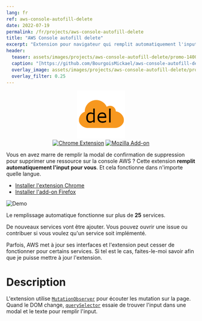 ```yaml
---
lang: fr
ref: aws-console-autofill-delete
date: 2022-07-19
permalink: /fr/projects/aws-console-autofill-delete
title: "AWS Console autofill delete"
excerpt: "Extension pour navigateur qui remplit automatiquement l'input de confirmation de suppression"
header:
  teaser: assets/images/projects/aws-console-autofill-delete/promo-1400.png
  caption: "[https://github.com/BourgoisMickael/aws-console-autofill-delete](https://github.com/BourgoisMickael/aws-console-autofill-delete){:target='_blank'}"
  overlay_image: assets/images/projects/aws-console-autofill-delete/promo-medium.png
  overlay_filter: 0.25
---
```

<p align="center">
  <img src="/assets/images/projects/aws-console-autofill-delete/logo.png" alt="logo" />
  <br/>
  <a href="https://chrome.google.com/webstore/detail/aws-console-autofill-dele/hmndplgjjgpdbcofbmbiejojppbgdbbg"><img alt="Chrome Extension" src="https://img.shields.io/chrome-web-store/v/hmndplgjjgpdbcofbmbiejojppbgdbbg"/></a>
  <a href="https://addons.mozilla.org/en-US/firefox/addon/aws-console-autofill-delete/"><img alt="Mozilla Add-on" src="https://img.shields.io/amo/v/aws-console-autofill-delete"/></a>
</p>

Vous en avez marre de remplir la modal de confirmation de suppression pour supprimer une ressource sur la console AWS ? Cette extension **remplit automatiquement l'input pour vous**.
Et cela fonctionne dans n'importe quelle langue.

- [Installer l'extension Chrome ](https://chrome.google.com/webstore/detail/aws-console-autofill-dele/hmndplgjjgpdbcofbmbiejojppbgdbbg)
- [Installer l'add-on Firefox](https://addons.mozilla.org/en-US/firefox/addon/aws-console-autofill-delete/)


![Demo](/assets/images/projects/aws-console-autofill-delete/demo.gif)

Le remplissage automatique fonctionne sur plus de **25** services.

De nouveaux services vont être ajouter. Vous pouvez ouvrir une issue ou contribuer si vous voulez qu'un service soit implémenté.

Parfois, AWS met à jour ses interfaces et l'extension peut cesser de fonctionner pour certains services. Si tel est le cas, faites-le-moi savoir afin que je puisse mettre à jour l'extension.

# Description

L'extension utilise [`MutationObserver`](https://developer.mozilla.org/en-US/docs/Web/API/MutationObserver) pour écouter les mutation sur la page. Quand le DOM change, [`querySelector`](https://developer.mozilla.org/en-US/docs/Web/API/Document/querySelector) essaie de trouver l'input dans une modal et le texte pour remplir l'input.

